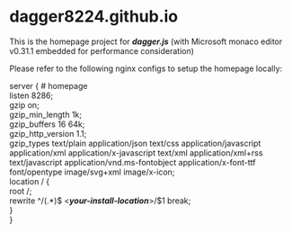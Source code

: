 # dagger8224.github.io
This is the homepage project for ***dagger.js*** (with Microsoft monaco editor v0.31.1 embedded for performance consideration)

Please refer to the following nginx configs to setup the homepage locally:

server { # homepage  
    listen 8286;  
    gzip on;  
    gzip_min_length 1k;  
    gzip_buffers 16 64k;  
    gzip_http_version 1.1;  
    gzip_types text/plain application/json text/css application/javascript application/xml application/x-javascript text/xml application/xml+rss text/javascript application/vnd.ms-fontobject application/x-font-ttf font/opentype image/svg+xml image/x-icon;  
    location / {  
        root /;  
        rewrite ^/(.*)$ <***your-install-location***>/$1 break;  
    }  
}

